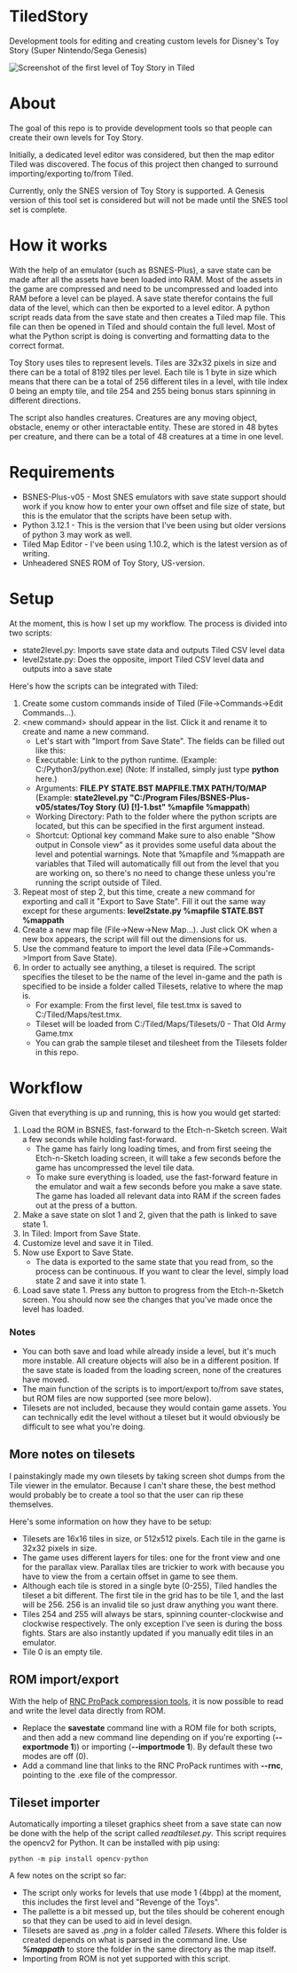 # TiledStory
Development tools for editing and creating custom levels for Disney's Toy Story (Super Nintendo/Sega Genesis)

![Screenshot of the first level of Toy Story in Tiled](https://i.imgur.com/gOryVqy.jpg)

# About
The goal of this repo is to provide development tools so that people can create their own levels for Toy Story.

Initially, a dedicated level editor was considered, but then the map editor Tiled was discovered. The focus of this project then changed to surround importing/exporting to/from Tiled.

Currently, only the SNES version of Toy Story is supported. A Genesis version of this tool set is considered but will not be made until the SNES tool set is complete.

# How it works
With the help of an emulator (such as BSNES-Plus), a save state can be made after all the assets have been loaded into RAM. Most of the assets in the game are compressed and need to be uncompressed and loaded into RAM before a level can be played. A save state therefor contains the full data of the level, which can then be exported to a level editor. A python script reads data from the save state and then creates a Tiled map file. This file can then be opened in Tiled and should contain the full level. Most of what the Python script is doing is converting and formatting data to the correct format.

Toy Story uses tiles to represent levels. Tiles are 32x32 pixels in size and there can be a total of 8192 tiles per level. Each tile is 1 byte in size which means that there can be a total of 256 different tiles in a level, with tile index 0 being an empty tile, and tile 254 and 255 being bonus stars spinning in different directions.

The script also handles creatures. Creatures are any moving object, obstacle, enemy or other interactable entity. These are stored in 48 bytes per creature, and there can be a total of 48 creatures at a time in one level.

# Requirements 
- BSNES-Plus-v05 - Most SNES emulators with save state support should work if you know how to enter your own offset and file size of state, but this is the emulator that the scripts have been setup with.
- Python 3.12.1 - This is the version that I've been using but older versions of python 3 may work as well.
- Tiled Map Editor - I've been using 1.10.2, which is the latest version as of writing.
- Unheadered SNES ROM of Toy Story, US-version.

# Setup
At the moment, this is how I set up my workflow.
The process is divided into two scripts:

- state2level.py: Imports save state data and outputs Tiled CSV level data
- level2state.py: Does the opposite, import Tiled CSV level data and outputs into a save state

Here's how the scripts can be integrated with Tiled:
1. Create some custom commands inside of Tiled (File->Commands->Edit Commands...).
2. \<new command> should appear in the list. Click it and rename it to create and name a new command.
   - Let's start with "Import from Save State". The fields can be filled out like this:
   - Executable: Link to the python runtime. (Example: C:/Python3/python.exe) (Note: If installed, simply just type **python** here.)
   - Arguments: **FILE.PY STATE.BST MAPFILE.TMX PATH/TO/MAP** (Example: **state2level.py "C:/Program Files/BSNES-Plus-v05/states/Toy Story (U) [!]-1.bst" %mapfile %mappath**)
   - Working Directory: Path to the folder where the python scripts are located, but this can be specified in the first argument instead.
   - Shortcut: Optional key command
   Make sure to also enable "Show output in Console view" as it provides some useful data about the level and potential warnings.
   Note that %mapfile and %mappath are variables that Tiled will automatically fill out from the level that you are working on, so there's no need to change these unless you're running the script outside of Tiled.
4. Repeat most of step 2, but this time, create a new command for exporting and call it "Export to Save State". Fill it out the same way except for these arguments: **level2state.py %mapfile STATE.BST %mappath**
5. Create a new map file (File->New->New Map...). Just click OK when a new box appears, the script will fill out the dimensions for us.
6. Use the command feature to import the level data (File->Commands->Import from Save State).
7. In order to actually see anything, a tileset is required. The script specifies the tileset to be the name of the level in-game and the path is specified to be inside a folder called Tilesets, relative to where the map is.
   - For example: From the first level, file test.tmx is saved to C:/Tiled/Maps/test.tmx.
   - Tileset will be loaded from C:/Tiled/Maps/Tilesets/0 - That Old Army Game.tmx
   - You can grab the sample tileset and tilesheet from the Tilesets folder in this repo.

# Workflow
Given that everything is up and running, this is how you would get started:
1. Load the ROM in BSNES, fast-forward to the Etch-n-Sketch screen. Wait a few seconds while holding fast-forward.
   - The game has fairly long loading times, and from first seeing the Etch-n-Sketch loading screen, it will take a few seconds before the game has uncompressed the level tile data.
   - To make sure everything is loaded, use the fast-forward feature in the emulator and wait a few seconds before you make a save state. The game has loaded all relevant data into RAM if the screen fades out at the press of a button.
2. Make a save state on slot 1 and 2, given that the path is linked to save state 1.
3. In Tiled: Import from Save State.
4. Customize level and save it in Tiled.
5. Now use Export to Save State.
   - The data is exported to the same state that you read from, so the process can be continuous. If you want to clear the level, simply load state 2 and save it into state 1.
6. Load save state 1. Press any button to progress from the Etch-n-Sketch screen. You should now see the changes that you've made once the level has loaded.

### Notes
   - You can both save and load while already inside a level, but it's much more instable. All creature objects will also be in a different position. If the save state is loaded from the loading screen, none of the creatures have moved.
   - The main function of the scripts is to import/export to/from save states, but ROM files are now supported (see more below).
   - Tilesets are not included, because they would contain game assets. You can technically edit the level without a tileset but it would obviously be difficult to see what you're doing.

## More notes on tilesets
I painstakingly made my own tilesets by taking screen shot dumps from the Tile viewer in the emulator. Because I can't share these, the best method would probably be to create a tool so that the user can rip these themselves.

Here's some information on how they have to be setup:
  - Tilesets are 16x16 tiles in size, or 512x512 pixels. Each tile in the game is 32x32 pixels in size.
  - The game uses different layers for tiles: one for the front view and one for the parallax view. Parallax tiles are trickier to work with because you have to view the from a certain offset in game to see them.
  - Although each tile is stored in a single byte (0-255), Tiled handles the tileset a bit different. The first tile in the grid has to be tile 1, and the last will be 256. 256 is an invalid tile so just draw anything you want there.
  - Tiles 254 and 255 will always be stars, spinning counter-clockwise and clockwise respectively. The only exception I've seen is during the boss fights. Stars are also instantly updated if you manually edit tiles in an emulator.
  - Tile 0 is an empty tile.

## ROM import/export
With the help of [RNC ProPack compression tools](https://github.com/lab313ru/rnc_propack_source), it is now possible to read and write the level data directly from ROM. 
  - Replace the __savestate__ command line with a ROM file for both scripts, and then add a new command line depending on if you're exporting (**--exportmode 1**)) or importing (**--importmode 1**). By default these two modes are off (0).
  - Add a command line that links to the RNC ProPack runtimes with **--rnc**, pointing to the .exe file of the compressor.

## Tileset importer
Automatically importing a tileset graphics sheet from a save state can now be done with the help of the script called *readtileset.py*. 
This script requires the opencv2 for Python. It can be installed with pip using: 
```
python -m pip install opencv-python
```
A few notes on the script so far:
  - The script only works for levels that use mode 1 (4bpp) at the moment, this includes the first level and "Revenge of the Toys".
  - The pallette is a bit messed up, but the tiles should be coherent enough so that they can be used to aid in level design.
  - Tilesets are saved as *.png* in a folder called *Tilesets*. Where this folder is created depends on what is parsed in the command line. Use ***%mappath*** to store the folder in the same directory as the map itself.
  - Importing from ROM is not yet supported with this script.

